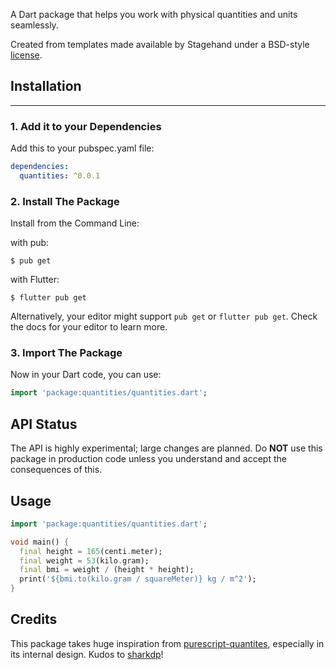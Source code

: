 A Dart package that helps you work with physical quantities and units seamlessly. 

Created from templates made available by Stagehand under a BSD-style [license](https://github.com/dart-lang/stagehand/blob/master/LICENSE).
## Installation
---
### 1. Add it to your Dependencies
Add this to your pubspec.yaml file:
```yml
dependencies:
  quantities: ^0.0.1
```
### 2. Install The Package
Install from the Command Line:

with pub:
```
$ pub get
```
with Flutter:
```
$ flutter pub get
```
Alternatively, your editor might support `pub get` or `flutter pub get`. Check the docs for your editor to learn more.
### 3. Import The Package
Now in your Dart code, you can use: 
```dart
import 'package:quantities/quantities.dart';
```

## API Status

The API is highly experimental; large changes are planned. Do **NOT** use this package in production code unless you understand and accept the consequences of this.

## Usage

```dart
import 'package:quantities/quantities.dart';

void main() {
  final height = 165(centi.meter);
  final weight = 53(kilo.gram);
  final bmi = weight / (height * height);
  print('${bmi.to(kilo.gram / squareMeter)} kg / m^2');
}
```

## Credits

This package takes huge inspiration from [purescript-quantites](https://github.com/sharkdp/purescript-quantities), especially in its internal design. Kudos to [sharkdp](https://github.com/sharkdp)!
